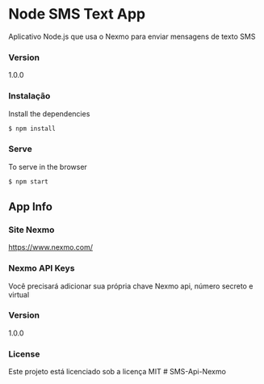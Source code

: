 # Node SMS Text App

Aplicativo Node.js que usa o Nexmo para enviar mensagens de texto SMS

### Version
1.0.0

### Instalação

Install the dependencies

```sh
$ npm install
```

### Serve
To serve in the browser

```sh
$ npm start
```

## App Info

### Site Nexmo

https://www.nexmo.com/

### Nexmo API Keys

Você precisará adicionar sua própria chave Nexmo api, número secreto e virtual

### Version

1.0.0

### License

Este projeto está licenciado sob a licença MIT # SMS-Api-Nexmo
